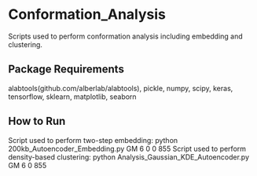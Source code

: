 # Conformation_Analysis
Scripts used to perform conformation analysis including embedding and clustering.
## Package Requirements
alabtools(github.com/alberlab/alabtools), pickle, numpy, scipy, keras, tensorflow, sklearn, matplotlib, seaborn
## How to Run
Script used to perform two-step embedding:
python 200kb_Autoencoder_Embedding.py GM 6 0 0 855
Script used to perform density-based clustering:
python Analysis_Gaussian_KDE_Autoencoder.py GM 6 0 855
